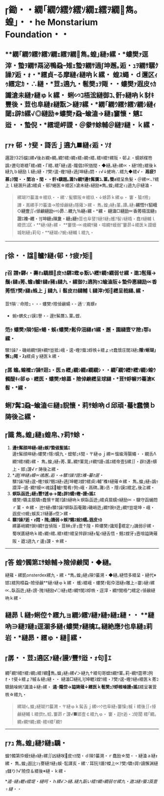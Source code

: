 # 鋤・・繝｢繝ｳ繧ｹ繧ｿ繝ｪ繧ｦ繝雋｡蝗｣・・he Monstarium Foundation・・
**繝｢繝ｳ繧ｹ繧ｿ繝ｪ繧ｦ繝雋｡蝗｣**縺ｯ縲・*螻樊ｧ逕滓・蟄ｦ繝ｻ鬲泌鴨蝨ｰ雉ｪ蟄ｦ繝ｻ遖∫坤邂｡逅・ｭｦ繝ｻ騾ｸ譟ｱ逅・ｫ・*繧貞ｰる摩縺ｨ縺吶ｋ縲・ 
蝗ｽ蠅・ｄ邇区ｨｩ繧定ｶ・∴縺・*荳ｭ遶九・髱樊ｭｦ陬・・螻樊ｧ遐皮ｩｶ讖滄未**縺ｧ縺ゅｋ縲・ 
蜊∽ｺ梧浤縺御ｺ､骭ｯ縺吶ｋ豺ｷ豐後・荳也阜縺ｫ縺翫＞縺ｦ縲・*繝｢繝ｳ繧ｹ繧ｿ繝ｼ縺ｨ閾ｪ辟ｶ縲√◎縺励※螻樊ｧ蝨ｰ蝓溘→縺ｮ窶懷・魑ｴ逧・・蟄倪・*繧堤岼謖・＠豢ｻ蜍輔＠縺ｦ縺・ｋ縲・
---

## ｧｬ 邨・ｹ斐・謌舌ｊ遶九■縺ｨ逅・ｿｵ

邏證ｦ325蟷ｴ縲√後お繝ｬ繝｡繝ｳ繧ｿ繝ｫ繧ｯ繝ｩ繧､繧ｷ繧ｹ縲阪・邨よ・蠕娯楳笏  
譌ｧ邇句嵜繧｢繧ｫ繝・Γ繧､繧｢縺ｮ遏･隴倡ｶ呎価閠・◆縺｡縺ｯ縲∝・縺ｳ險ｪ繧後ｋ縺九ｂ縺励ｌ縺ｪ縺・ｱ樊ｧ逡ｰ蟶ｸ縺ｨ遖∫坤縺ｮ閼・ｨ√↓蛯吶∴繧九◆繧√・ 
**鬲疲ｳ募ｭｦ閠・・閨冶・閠・・骭ｬ驥題｡灘ｸｫ繝ｻ邊ｾ髴贋ｺ､菫｡螢ｫ**繧呈魚髮・＠縲∝､ｱ繧上ｌ縺溷升譎ｺ繧貞・邨ｱ蜷医☆繧区ｩ滄未縺ｨ縺励※雋｡蝗｣繧定ｨｭ遶九＠縺溘・
> 縲瑚ｦｳ蟇溘☆繧玖・・縲∵髪驟阪☆繧玖・↓蜍昴ｋ縲ゅ・ 
> 窶・蜑ｵ險ｭ譁・嶌縲手ｦｳ蟇溘→險倬鹸縺ｮ隱薙＞縲・
雋｡蝗｣縺ｮ菫｡譚｡縺ｯ**縲悟ｹｲ貂峨○縺壹∬ｨ倬鹸縺励∽ｼ昴∴繧九％縺ｨ縲・*縲・ 
縺溘□縺励∝香莠梧浤縺ｮ證ｴ襍ｰ繧・ｦ∫坤縺ｮ隕夐・縺ｪ縺ｩ**荳也阜譬ｸ縺ｸ縺ｮ蠖ｱ髻ｿ縺梧・蠢ｵ縺輔ｌ繧倶ｺ区・**縺ｧ縺ｯ縲・ 
**窶懷ｰ∝魂繝ｻ豬・喧繝ｻ蟆弱″窶昴↓繧医ｋ譛蟆城剞縺ｮ莉句・**縺瑚ｨｱ蜿ｯ縺輔ｌ繧九・
---

## 徐・・諡轤ｹ縺ｨ邨・ｹ疲ｧ矩

### 召 譛ｬ驛ｨ・壽ｵｮ驕顔皮ｩｶ驛ｽ蟶ゅ翫い繧ｹ繝ｩ繝弱せ縲・遨ｺ髢薙→鬚ｨ縺ｮ莠､蟾ｮ轤ｹ縺ｫ豬ｮ縺九・縲御ｸｭ遶狗ｩｺ蝓溘阪↓蟄伜惠縺励∝香莠悟ｱ樊ｧ縺ｮ蛛上ｊ縺九ｉ髫皮ｵｶ縺輔ｌ縺滓ｧ矩繧呈戟縺､縲・ 
荳ｻ隕∵命險ｭ・・- 螻樊ｧ險倬鹸蝪・- 遖∵嶌蠎ｫ
- 蜿ｬ蝟夊ｪｿ謨ｴ譽・- 邊ｾ髴贋ｺ､菫｡螳､

### 笵ｩ 螻樊ｧ隕ｳ貂ｬ蝪・蜈ｨ螻樊ｧ鬆伜沺縺ｫ1縲・邂・園縺壹▽險ｭ鄂ｮ縲・ 
騾ｸ譟ｱ・磯峭繝ｻ豌ｷ繝ｻ豈抵ｼ峨・逡ｰ蟶ｸ蜃ｺ蜉帙↓繧ょｯｾ蠢懷庄閭ｽ縺ｪ**隱ｿ蜥瑚｣懈ｭ｣陬・ｽｮ**繧貞ｙ縺医ｋ縲・
### 孱 蟾｡蝗櫁ｪｿ譟ｻ迴ｭ・医ヵ繧｣繝ｼ繝ｫ繝繝ｼ・・繝｢繝ｳ繧ｹ繧ｿ繝ｼ蝗ｳ髑醍ｷｨ郤ゅ♀繧医・螻樊ｧ蜍墓・險倬鹸繧呈球縺・*荳ｻ蜉幄ｦｳ蟇滄Κ髫・*縲・ 
蜊ｱ髯ｺ蝨ｰ蝓溘∈縺ｮ貎懷・莉ｻ蜍吶ｄ邱頑･蟇ｾ蠢懊ｂ陦後≧縲・
---

## 識 雋｡蝗｣縺ｮ蝗帛､ｧ莉ｻ蜍・
1. **邊ｾ髴顔坤縺ｨ縺ｮ蜈ｱ蟄俶髪謠ｴ**  
   邊ｾ髴顔坤縺ｯ螻樊ｧ隱ｿ蠕九・螳郁ｭｷ閠・〒縺ゅｊ縲∝慍蝓溽腸蠅・・繝舌Λ繝ｳ繧ｵ繝ｼ縲・ 
   雋｡蝗｣縺ｯ莠､菫｡繝ｻ菫晁ｭｷ繝ｻ謾ｯ謠ｴ繧帝壹§縲∬・辟ｶ遘ｩ蠎上・邯ｭ謖√ｒ陦後≧縲・
2. **遖∫坤縺ｮ蟆∝魂邂｡逅・→騾ｸ譟ｱ證ｴ襍ｰ蟇ｾ遲・*  
   騾ｸ譟ｱ縺ｮ逡ｰ蟶ｸ蜈ｱ魑ｴ縺ｯ遖∫坤轣ｽ螳ｳ繧貞ｼ輔″襍ｷ縺薙☆縲・ 
   雋｡蝗｣縺ｯ譌ｩ譛滓─遏･繝ｻ蟆∝魂諡轤ｹ蜀肴ｧ狗ｯ峨・鬲碑｡灘ｼ丞・隱ｿ謨ｴ繧定｡後≧縲・
3. **螟臥函迯｣縺ｮ豐ｻ逋ゅ→閾ｪ辟ｶ蠕ｩ蟶ｰ謾ｯ謠ｴ**  
   螻樊ｧ驕主臆驕ｩ蠢懊〒闍ｦ謔ｶ縺吶ｋ螟臥函迯｣繧貞屓蠕ｩ縺励∝・驥守函蛹悶ｒ菫・☆縲・ 
   迚ｹ縺ｫ騾ｸ譟ｱ螟臥函菴難ｼ磯峭迯｣繝ｻ豌ｷ迯｣繝ｻ豈堤坤・峨・遐皮ｩｶ蜆ｪ蜈亥ｺｦ縺碁ｫ倥＞縲・
4. **騾ｸ譟ｱ逅・ｫ悶・隗｣譏弱→蜈ｱ魑ｴ蛻ｶ蠕｡遐皮ｩｶ**  
   縲碁峭繝ｻ豌ｷ繝ｻ豈偵阪・荳榊ｮ牙ｮ壹↑隍・粋螻樊ｧ讒矩繧定ｧ｣譏弱＠縲・ 
   蜀咲匱縺吶ｋ繧ｯ繝ｩ繧､繧ｷ繧ｹ繧呈悴辟ｶ縺ｫ髦ｲ縺舌悟・魑ｴ螳牙ｮ壼喧謚陦薙阪・遒ｺ遶九ｒ逶ｮ謖・☆縲・
---

## 答 蝗ｳ髑第ｴｻ蜍輔→險倬鹸閠・◆縺｡

縺薙・縲凱onsterdex縲九・縲・*雋｡蝗｣縺ｮ隕ｳ蟇溯・◆縺｡縺悟多繧呈・縺代※邯ｴ繧狗樟蝨ｰ險倬鹸**縺ｧ縺ゅｋ縲・ 
蠖ｼ繧峨・螻樊ｧ鬆伜沺縺ｫ雕上∩霎ｼ縺ｿ縲∝､臥函迯｣縺ｨ謗･隗ｦ縺励√◎縺ｮ蟋ｿ繝ｻ閭ｽ蜉帙・逕滓・繝ｻ閭梧勹繧定ｨ倬鹸縺吶ｋ縲・ 

縺昴ｌ縺ｯ蜊倥↑繧九ョ繝ｼ繧ｿ縺ｧ縺ｯ縺ｪ縺・・ 
**縺吶∋縺ｦ縺ｮ逕溷多縺ｨ螻樊ｧ縺檎ｴ｡縺絶應ｸ也阜縺ｮ莉岩・*縺昴・繧ゅ・縺縲・
---

## 孱・・荳ｭ遶区ｧ縺ｨ謾ｿ豐ｻ逧・ｫ句ｴ

繝｢繝ｳ繧ｹ繧ｿ繝ｪ繧ｦ繝雋｡蝗｣縺ｯ縲√＞縺九↑繧句嵜螳ｶ繝ｻ菫｡莉ｰ繝ｻ霆堺ｺ狗ｵ・ｹ斐↓繧ょｱ槭＆縺ｪ縺・・ 
縺溘□縺礼ｦ∫坤轣ｽ螳ｳ繧・ｱ樊ｧ逡ｰ蟶ｸ縺ｫ繧医ｋ莠ｺ驕鍋噪蜊ｱ讖溘↓縺ｯ縲・ 
**遏･隴倥→謚陦薙↓繧医ｋ髱樊ｭｦ蜉帷噪謾ｯ謠ｴ**繧呈署萓帙☆繧九・
> 縲瑚ｲ｡蝗｣縺瑚ｦｳ蟇溯・〒縺ゅｋ髯舌ｊ縲∽ｸ也阜縺ｯ窶懆ｪ槭ｉ繧後∬ｨ倬鹸縺輔ｌ繧倶ｾ｡蛟､窶昴ｒ謖√■邯壹￠繧九ゅ・ 
> 窶・迴ｾ逅・ｺ矩聞 繧｢繝｡繝ｫ繝ｻ繝ｪ繝･繧ｷ繧｢繝ｳ

---

## ｧｭ 雋｡蝗｣縺ｸ縺ｮ驕・
蝗ｳ髑第忰蟆ｾ縺ｫ縺ｯ縲∬凶縺咲皮ｩｶ閠・ｄ隕ｳ蟇溯・ｒ蠢励☆閠・・縺溘ａ縺ｫ縲・ 
雋｡蝗｣遐比ｿｮ謇縺ｸ縺ｮ蜈･髢譯亥・縲∵耳阮ｦ譖ｸ蠑上∝ｱ樊ｧ驕ｩ諤ｧ讀懈渊縺ｮ讎りｦ√′險倥＆繧後※縺・ｋ縲・ 

**遏･縺ｮ轣ｫ繧堤・縺呵・ｈ縲√＞縺､縺九翫い繧ｹ繝ｩ繝弱せ縲九・遨ｺ縺ｧ蜃ｺ莨壹♀縺・・*

